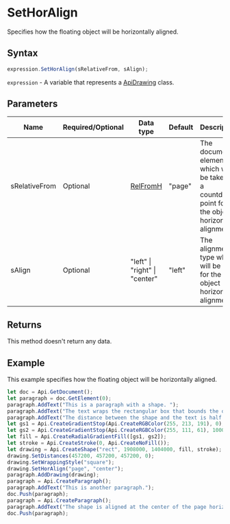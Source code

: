 # SetHorAlign

Specifies how the floating object will be horizontally aligned.

## Syntax

```javascript
expression.SetHorAlign(sRelativeFrom, sAlign);
```

`expression` - A variable that represents a [ApiDrawing](../ApiDrawing.md) class.

## Parameters

| **Name** | **Required/Optional** | **Data type** | **Default** | **Description** |
| ------------- | ------------- | ------------- | ------------- | ------------- |
| sRelativeFrom | Optional | [RelFromH](../../Enumeration/RelFromH.md) | "page" | The document element which will be taken as a countdown point for the object horizontal alignment. |
| sAlign | Optional | "left" \| "right" \| "center" | "left" | The alignment type which will be used for the object horizontal alignment. |

## Returns

This method doesn't return any data.

## Example

This example specifies how the floating object will be horizontally aligned.

```javascript editor-docx
let doc = Api.GetDocument();
let paragraph = doc.GetElement(0);
paragraph.AddText("This is a paragraph with a shape. ");
paragraph.AddText("The text wraps the rectangular box that bounds the object. ");
paragraph.AddText("The distance between the shape and the text is half an inch (457200 English measure units).");
let gs1 = Api.CreateGradientStop(Api.CreateRGBColor(255, 213, 191), 0);
let gs2 = Api.CreateGradientStop(Api.CreateRGBColor(255, 111, 61), 100000);
let fill = Api.CreateRadialGradientFill([gs1, gs2]);
let stroke = Api.CreateStroke(0, Api.CreateNoFill());
let drawing = Api.CreateShape("rect", 1908000, 1404000, fill, stroke);
drawing.SetDistances(457200, 457200, 457200, 0);
drawing.SetWrappingStyle("square");
drawing.SetHorAlign("page", "center");
paragraph.AddDrawing(drawing);
paragraph = Api.CreateParagraph();
paragraph.AddText("This is another paragraph.");
doc.Push(paragraph);
paragraph = Api.CreateParagraph();
paragraph.AddText("The shape is aligned at the center of the page horizontally.");
doc.Push(paragraph);
```
